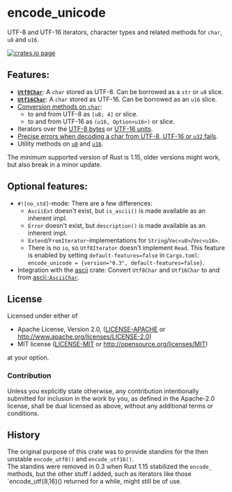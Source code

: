 # encode_unicode
UTF-8 and UTF-16 iterators, character types and related methods for `char`, `u8` and `u16`.

[![crates.io page](https://img.shields.io/crates/v/encode_unicode.svg)](https://crates.io/crates/encode_unicode/)

## Features:
* **[`Utf8Char`](http://tormol.github.io/rustdoc/encode_unicode/struct.Utf8Char.html)**:
  A `char` stored as UTF-8. Can be borrowed as a `str` or `u8` slice.
* **[`Utf16Char`](http://tormol.github.io/rustdoc/encode_unicode/struct.Utf16Char.html)**:
  A `char` stored as UTF-16. Can be borrowed as an `u16` slice.
* [Conversion methods on `char`](http://tormol.github.io/rustdoc/encode_unicode/trait.CharExt.html):
  * to and from UTF-8 as `[u8; 4]` or slice.
  * to and from UTF-16 as `(u16, Option<u16>)` or slice.
* Iterators over the [UTF-8 bytes](http://tormol.github.io/rustdoc/encode_unicode/struct.Utf8Iterator.html)
  or [UTF-16 units](http://tormol.github.io/rustdoc/encode_unicode/struct.Utf16Iterator.html).
* [Precise errors when decoding a char from UTF-8, UTF-16 or `u32` fails](http://tormol.github.io/rustdoc/encode_unicode/error/index.html).
* Utility methods on [`u8`](http://tormol.github.io/rustdoc/encode_unicode/trait.U8UtfExt.html)
  and [`u16`](http://tormol.github.io/rustdoc/encode_unicode/trait.U16UtfExt.html).

The minimum supported version of Rust is 1.15,
older versions might work, but also break in a minor update.

## Optional features:
* `#![no_std]`-mode: There are a few differences:
  * `AsciiExt` doesn't exist, but `is_ascii()` is made available as an inherent impl.
  * `Error` doesn't exist, but `description()` is made available as an inherent impl.
  * `Extend`/`FromIterator`-implementations for `String`/`Vec<u8>`/`Vec<u16>`.
  * There is no `io`, so `Utf8Iterator` doesn't implement `Read`.
  This feature is enabled by setting `default-features=false` in `Cargo.toml`:
  `encode_unicode = {version="0.3", default-features=false}`.
* Integration with the [ascii](https://tomprogrammer.github.io/rust-ascii/ascii/index.html) crate:
  Convert `Utf8Char` and `Utf16Char` to and from [ascii::`AsciiChar`](https://tomprogrammer.github.io/rust-ascii/ascii/enum.AsciiChar.html).

## License

Licensed under either of

 * Apache License, Version 2.0, ([LICENSE-APACHE](LICENSE-APACHE) or http://www.apache.org/licenses/LICENSE-2.0)
 * MIT license ([LICENSE-MIT](LICENSE-MIT) or http://opensource.org/licenses/MIT)

at your option.

### Contribution

Unless you explicitly state otherwise, any contribution intentionally
submitted for inclusion in the work by you, as defined in the Apache-2.0
license, shall be dual licensed as above, without any additional terms or
conditions.

## History

The original purpose of this crate was to provide standins for the then
unstable `encode_utf8()` and `encode_utf16()`.  
The standins were removed in 0.3 when Rust 1.15 stabilized the `encode_`
methods, but the other stuff I added, such as iterators like
those `encode_utf{8,16}() returned for a while, might still be of use.
